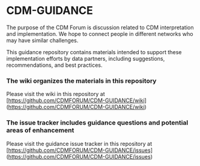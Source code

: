 # CDM-GUIDANCE

The purpose of the CDM Forum is discussion related to CDM interpretation and implementation. We hope to connect people in different networks who may have similar challenges.

This guidance repository contains materials intended to support these implementation efforts by data partners, including suggestions, recommendations, and best practices. 

### The wiki organizes the materials in this repository
Please visit the wiki in this repository at [https://github.com/CDMFORUM/CDM-GUIDANCE/wiki] (https://github.com/CDMFORUM/CDM-GUIDANCE/wiki)

### The issue tracker includes guidance questions and potential areas of enhancement
Please visit the guidance issue tracker in this repository at [https://github.com/CDMFORUM/CDM-GUIDANCE/issues] (https://github.com/CDMFORUM/CDM-GUIDANCE/issues)
